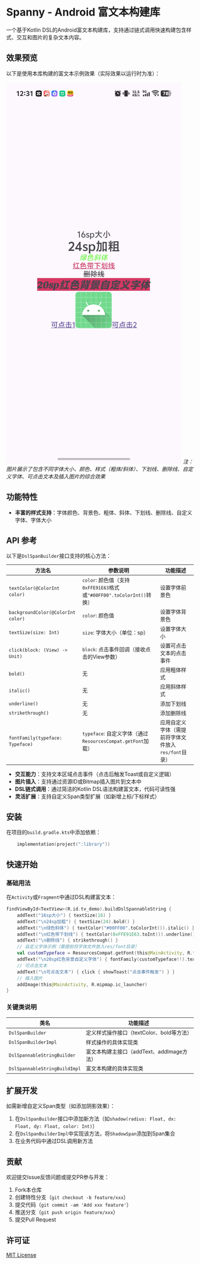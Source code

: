 # Spanny - Android 富文本构建库

一个基于Kotlin DSL的Android富文本构建库，支持通过链式调用快速构建包含样式、交互和图片的复杂文本内容。

## 效果预览

以下是使用本库构建的富文本示例效果（实际效果以运行时为准）：

![富文本效果预览](docs/1.jpg)
*注：图片展示了包含不同字体大小、颜色、样式（粗体/斜体）、下划线、删除线、自定义字体、可点击文本及插入图片的综合效果*

## 功能特性
- **丰富的样式支持**：字体颜色、背景色、粗体、斜体、下划线、删除线、自定义字体、字体大小

## API 参考
以下是`DslSpanBuilder`接口支持的核心方法：

| 方法名                  | 参数说明                                                                 | 功能描述                                   |
|-------------------------|--------------------------------------------------------------------------|-------------------------------------------|
| `textColor(@ColorInt color)` | `color`: 颜色值（支持`0xFFE91E63`格式或`"#00FF00".toColorInt()`转换） | 设置字体前景色                             |
| `backgroundColor(@ColorInt color)` | `color`: 颜色值                                                          | 设置字体背景色                             |
| `textSize(size: Int)`     | `size`: 字体大小（单位：sp）                                              | 设置字体大小                               |
| `click(block: (View) -> Unit)` | `block`: 点击事件回调（接收点击的View参数）                              | 设置可点击文本的点击事件                   |
| `bold()`                 | 无                                                                       | 应用粗体样式                               |
| `italic()`               | 无                                                                       | 应用斜体样式                               |
| `underline()`            | 无                                                                       | 添加下划线                                 |
| `strikethrough()`        | 无                                                                       | 添加删除线                                 |
| `fontFamily(typeface: Typeface)` | `typeface`: 自定义字体（通过`ResourcesCompat.getFont`加载）              | 应用自定义字体（需提前将字体文件放入`res/font`目录） |
- **交互能力**：支持文本区域点击事件（点击后触发Toast或自定义逻辑）
- **图片插入**：支持通过资源ID或Bitmap插入图片到文本中
- **DSL链式调用**：通过简洁的Kotlin DSL语法构建富文本，代码可读性强
- **灵活扩展**：支持自定义Span类型扩展（如新增上标/下标样式）

## 安装
在项目的`build.gradle.kts`中添加依赖：
```kotlin
    implementation(project(":library"))
```

## 快速开始
### 基础用法
在`Activity`或`Fragment`中通过DSL构建富文本：
```kotlin
findViewById<TextView>(R.id.tv_demo).buildDslSpannableString {
    addText("16sp大小") { textSize(16) }
    addText("\n24sp加粗") { textSize(24).bold() }
    addText("\n绿色斜体") { textColor("#00FF00".toColorInt()).italic() }
    addText("\n红色带下划线") { textColor(0xFFE91E63.toInt()).underline() }
    addText("\n删除线") { strikethrough() }
    // 自定义字体示例（需提前将字体文件放入res/font目录）
    val customTypeface = ResourcesCompat.getFont(this@MainActivity, R.font.sansita_extra_bold_italic)
    addText("\n20sp红色背景自定义字体") { fontFamily(customTypeface!!).textSize(20).backgroundColor(0xFFE91E63.toInt()) }
    // 可点击文本
    addText("\n可点击文本") { click { showToast("点击事件触发") } }
    // 插入图片
    addImage(this@MainActivity, R.mipmap.ic_launcher)
}
```

### 关键类说明
| 类名                  | 功能描述                                   |
|-----------------------|-------------------------------------------|
| `DslSpanBuilder`       | 定义样式操作接口（textColor、bold等方法） |
| `DslSpanBuilderImpl`   | 样式操作的具体实现类                      |
| `DslSpannableStringBuilder` | 富文本构建主接口（addText、addImage方法） |
| `DslSpannableStringBuildImpl` | 富文本构建的具体实现类                    |

## 扩展开发
如需新增自定义Span类型（如添加阴影效果）：
1. 在`DslSpanBuilder`接口中添加新方法（如`shadow(radius: Float, dx: Float, dy: Float, color: Int)`）
2. 在`DslSpanBuilderImpl`中实现该方法，将`ShadowSpan`添加到Span集合
3. 在业务代码中通过DSL调用新方法

## 贡献
欢迎提交Issue反馈问题或提交PR参与开发：
1. Fork本仓库
2. 创建特性分支（`git checkout -b feature/xxx`）
3. 提交代码（`git commit -am 'Add xxx feature'`）
4. 推送分支（`git push origin feature/xxx`）
5. 提交Pull Request

## 许可证
[MIT License](LICENSE)